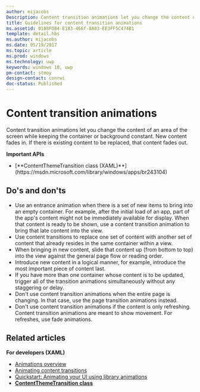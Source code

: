 ---author: mijacobsDescription: Content transition animations let you change the content of an area of the screen while keeping the container or background constant. New content fades in. If there is existing content to be replaced, that content fades out.title: Guidelines for content transition animationsms.assetid: 0188FDB4-E183-466f-8A03-EE3FF5C474B1template: detail.hbsms.author: mijacobsms.date: 05/19/2017ms.topic: articlems.prod: windowsms.technology: uwpkeywords: windows 10, uwppm-contact: stmoy
design-contact: conrwi
doc-status: Published---# Content transition animations<link rel="stylesheet" href="https://az835927.vo.msecnd.net/sites/uwp/Resources/css/custom.css">Content transition animations let you change the content of an area of the screen while keeping the container or background constant. New content fades in. If there is existing content to be replaced, that content fades out.<div class="important-apis" ><b>Important APIs</b><br/><ul><li>[**ContentThemeTransition class (XAML)**](https://msdn.microsoft.com/library/windows/apps/br243104)</li></ul></div>## Do's and don'ts-   Use an entrance animation when there is a set of new items to bring into an empty container. For example, after the initial load of an app, part of the app's content might not be immediately available for display. When that content is ready to be shown, use a content transition animation to bring that late content into the view.-   Use content transitions to replace one set of content with another set of content that already resides in the same container within a view.-   When bringing in new content, slide that content up (from bottom to top) into the view against the general page flow or reading order.-   Introduce new content in a logical manner, for example, introduce the most important piece of content last.-   If you have more than one container whose content is to be updated, trigger all of the transition animations simultaneously without any staggering or delay.-   Don't use content transition animations when the entire page is changing. In that case, use the page transition animations instead.-   Don't use content transition animations if the content is only refreshing. Content transition animations are meant to show movement. For refreshes, use fade animations.## Related articles**For developers (XAML)*** [Animations overview](https://msdn.microsoft.com/library/windows/apps/mt187350)* [Animating content transitions](https://msdn.microsoft.com/library/windows/apps/xaml/jj649426)* [Quickstart: Animating your UI using library animations](https://msdn.microsoft.com/library/windows/apps/xaml/hh452703)* [**ContentThemeTransition class**](https://msdn.microsoft.com/library/windows/apps/br243104)  